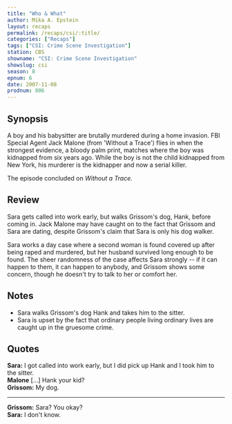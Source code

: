 ```yaml
---
title: "Who & What"
author: Mika A. Epstein
layout: recaps
permalink: /recaps/csi/:title/
categories: ["Recaps"]
tags: ["CSI: Crime Scene Investigation"]
station: CBS
showname: "CSI: Crime Scene Investigation"
showslug: csi
season: 8
epnum: 6
date: 2007-11-08
prodnum: 806
---
```


## Synopsis

A boy and his babysitter are brutally murdered during a home invasion. FBI Special Agent Jack Malone (from 'Without a Trace') flies in when the strongest evidence, a bloody palm print, matches where the boy was kidnapped from six years ago. While the boy is not the child kidnapped from New York, his murderer is the kidnapper and now a serial killer.

The episode concluded on _Without a Trace._

## Review

Sara gets called into work early, but walks Grissom's dog, Hank, before coming in. Jack Malone may have caught on to the fact that Grissom and Sara are dating, despite Grissom's claim that Sara is only his dog walker.

Sara works a day case where a second woman is found covered up after being raped and murdered, but her husband survived long enough to be found. The sheer randomness of the case affects Sara strongly -- if it can happen to them, it can happen to anybody, and Grissom shows some concern, though he doesn't try to talk to her or comfort her.

## Notes

* Sara walks Grissom's dog Hank and takes him to the sitter.
* Sara is upset by the fact that ordinary people living ordinary lives are caught up in the gruesome crime.

## Quotes

**Sara:** I got called into work early, but I did pick up Hank and I took him to the sitter.\
**Malone** [...] Hank your kid?\
**Grissom:** My dog.

- - -

**Grissom:** Sara? You okay?\
**Sara:** I don't know.
